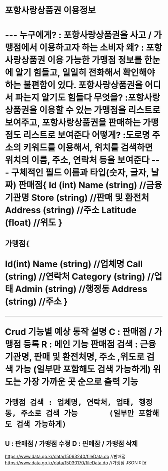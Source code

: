 <h1> 포항사랑상품권 이용정보 <h1>
---
누구에게? 
: 포항사랑상품권을 사고 / 가맹점에서 이용하고자 하는 소비자
왜? 
: 포항사랑상품권 이용 가능한 가맹점 정보를 한눈에 알기 힘들고, 일일히 전화해서 확인해야 하는 불편함이 있다. 포항사랑상품권을 어디서 파는지 알기도 힘들다
무엇을? 
:포항사랑상품권을 이용할 수 있는 가맹점을 리스트로 보여주고, 포항사랑상품권을 판매하는 가맹점도 리스트로 보여준다
어떻게?
:도로명 주소의 키워드를 이용해서, 위치를 검색하면 위치의 이름, 주소, 연락처 등을 보여준다
---
구체적인 필드 이름과 타입(숫자, 글자, 날짜)
	판매점{
Id (int)
Name (string) //금융기관명
Store (string) //판매 및 환전처
Address (string) //주소
Latitude (float) //위도
}

	가맹점{
Id(int)
Name (string) //업체명
Call (string) //연락처
Category (string) //업태
Admin (string) //행정동
Address (string) //주소
}

--- 
Crud 기능별 예상 동작 설명
C : 판매점 / 가맹점 등록
R : 메인 기능
	판매점 검색 : 근융기관명, 판매 및 환전처명, 주소 ,위도로 검색 		가능 (일부만 포함해도 검색 가능하게)
	위도는 가장 가까운 곳 순으로 출력 기능

	가맹점 검색 : 업체명, 연락처, 업태, 행정동, 주소로 검색 가능 		(일부만 포함해도 검색 가능하게)
U : 판매점 / 가맹점 수정
D : 핀메잠 / 가맹점 삭제
---
https://www.data.go.kr/data/15063240/fileData.do //판매점
https://www.data.go.kr/data/15030170/fileData.do //가맹점
JSON 이용
